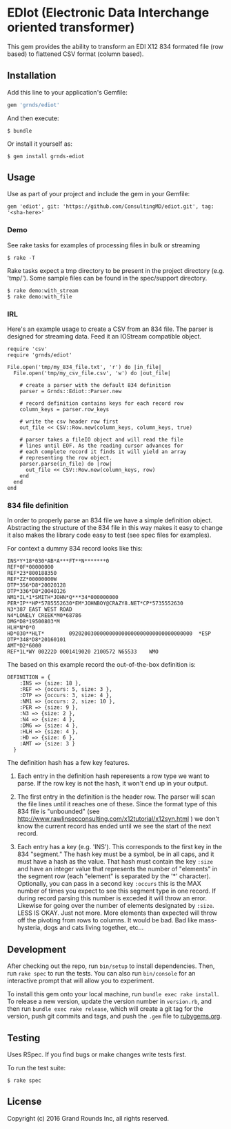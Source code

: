 # EDIot (Electronic Data Interchange oriented transformer)
This gem provides the ability to transform an EDI X12 834 formated file (row based) to flattened CSV format (column based).

## Installation

Add this line to your application's Gemfile:

```ruby
gem 'grnds/ediot'
```

And then execute:

    $ bundle

Or install it yourself as:

    $ gem install grnds-ediot

## Usage
Use as part of your project and include the gem in your Gemfile:

    gem 'ediot', git: 'https://github.com/ConsultingMD/ediot.git', tag: '<sha-here>'

### Demo
See rake tasks for examples of processing files in bulk or streaming

    $ rake -T

Rake tasks expect a tmp directory to be present in the project directory (e.g. 'tmp/'). Some sample files can be found in the spec/support directory.

    $ rake demo:with_stream
    $ rake demo:with_file

### IRL

Here's an example usage to create a CSV from an 834 file. The parser is designed for streaming data. 
Feed it an IOStream compatible object.

    require 'csv'
    require 'grnds/ediot'

    File.open('tmp/my_834_file.txt', 'r') do |in_file|
      File.open('tmp/my_csv_file.csv', 'w') do |out_file|

        # create a parser with the default 834 definition
        parser = Grnds::Ediot::Parser.new

        # record definition contains keys for each record row
        column_keys = parser.row_keys

        # write the csv header row first
        out_file << CSV::Row.new(column_keys, column_keys, true)

        # parser takes a fileIO object and will read the file
        # lines until EOF. As the reading cursor advances for
        # each complete record it finds it will yield an array
        # representing the row object.
        parser.parse(in_file) do |row|
          out_file << CSV::Row.new(column_keys, row)
        end
      end
    end

### 834 file definition

In order to properly parse an 834 file we have a simple definition object.
Abstracting the structure of the 834 file in this way makes it easy to change
it also makes the library code easy to test (see spec files for examples).

For context a dummy 834 record looks like this:

    INS*Y*18*030*AB*A***FT**N*******0
    REF*0F*00000000
    REF*23*800188350
    REF*ZZ*00000000W
    DTP*356*D8*20020128
    DTP*336*D8*20040126
    NM1*IL*1*SMITH*JOHN*Q***34*000000000
    PER*IP**HP*5785552630*EM*JOHNBOY@CRAZY8.NET*CP*5735552630
    N3*387 EAST WEST ROAD
    N4*LONELY CREEK*M0*68786
    DMG*D8*19500803*M
    HLH*N*0*0
    HD*030**HLT*        0920200300000000000000000000000000000000  *ESP
    DTP*348*D8*20160101
    AMT*D2*6000
    REF*1L*WY 00222D 0001419020 2100572 N65533    WMO


The based on this example record the out-of-the-box definition is:


    DEFINITION = {
        :INS => {size: 18 },
        :REF => {occurs: 5, size: 3 },
        :DTP => {occurs: 3, size: 4 },
        :NM1 => {occurs: 2, size: 10 },
        :PER => {size: 9 },
        :N3 => {size: 2 },
        :N4 => {size: 4 },
        :DMG => {size: 4 },
        :HLH => {size: 4 },
        :HD => {size: 6 },
        :AMT => {size: 3 }
      }

The definition hash has a few key features.

1. Each entry in the definition hash reperesents a row type 
    we want to parse. If the row key is not the hash, it won't end 
    up in your output. 

2. The first entry in the definition is the header row. The parser 
    will scan the file lines until it reaches one of these. Since the
    format type of this 834 file is "unbounded" (see http://www.rawlinsecconsulting.com/x12tutorial/x12syn.html )
    we don't know the current record has ended until we see the start of
    the next record.

3. Each entry has a key (e.g. 'INS'). This corresponds to the first key in 
    the 834 "segment." The hash key must be a symbol, be in all caps, and it must have a hash as the value.
    That hash must contain the key `:size` and have an integer value that
    represents the number of "elements" in the segment row (each "element" 
    is separated by the '*' character). Optionally, you can pass in a second
    key `:occurs` this is the MAX number of times you expect to see this 
    segment type in one record. If during record parsing this number is
    exceded it will throw an error. Likewise for going over the number of
    elements designated by `:size`. LESS IS OKAY. Just not more. More elements
    than expected will throw off the pivoting from rows to columns. It would 
    be bad. Bad like mass-hysteria, dogs and cats living together, etc...


## Development

After checking out the repo, run `bin/setup` to install dependencies. Then, run `rake spec` to run the tests. You can also run `bin/console` for an interactive prompt that will allow you to experiment.

To install this gem onto your local machine, run `bundle exec rake install`. To release a new version, update the version number in `version.rb`, and then run `bundle exec rake release`, which will create a git tag for the version, push git commits and tags, and push the `.gem` file to [rubygems.org](https://rubygems.org).

## Testing

Uses RSpec. If you find bugs or make changes write tests first. 

To run the test suite:

    $ rake spec


## License
Copyright (c) 2016 Grand Rounds Inc, all rights reserved.
